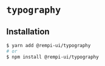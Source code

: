# `typography`

## Installation

```sh
$ yarn add @rempi-ui/typography
# or
$ npm install @rempi-ui/typography
```
